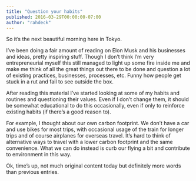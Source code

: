 ```yaml
---
title: "Question your habits"
published: 2016-03-29T00:00:00-07:00
author: "rahdeck"
---
```

So it’s the next beautiful morning here in Tokyo.

I’ve been doing a fair amount of reading on Elon Musk and his businesses and ideas, pretty inspiring stuff. Though I don’t think I’m very entrepreneurial myself this still managed to light up some fire inside me and make me think of all the great things out there to be done and question a lot of existing practices, businesses, processes, etc. Funny how people get stuck in a rut and fail to see outside the box.

After reading this material I’ve started looking at some of my habits and routines and questioning their values. Even if I don’t change them, it should be somewhat educational to do this occasionally, even if only to reinforce existing habits (if there’s a good reason to).

For example, I thought about our own carbon footprint. We don’t have a car and use bikes for most trips, with occasional usage of the train for longer trips and of course airplanes for overseas travel. It’s hard to think of alternative ways to travel with a lower carbon footprint and the same convenience. What we can do instead is curb our flying a bit and contribute to environment in this way.

Ok, time’s up, not much original content today but definitely more words than previous entries.